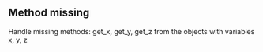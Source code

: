 Method missing
---
Handle missing methods: get_x, get_y, get_z from the objects with variables x, y, z

